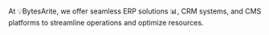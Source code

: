 At 💡BytesArite, we offer seamless ERP solutions 📊, CRM systems, and CMS platforms to streamline operations and optimize resources.
